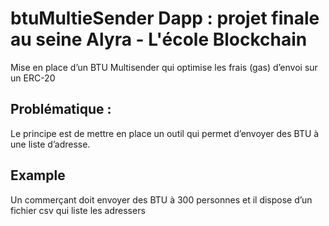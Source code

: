 # btuMultieSender Dapp : projet finale au seine Alyra - L'école Blockchain
Mise en place d’un BTU Multisender qui optimise les frais (gas) d’envoi sur un ERC-20

## Problématique :
Le principe est de mettre en place un outil qui permet d’envoyer des BTU à une liste d’adresse.

## Example
Un commerçant doit envoyer des BTU à 300 personnes et il dispose d’un fichier csv qui liste les adressers
